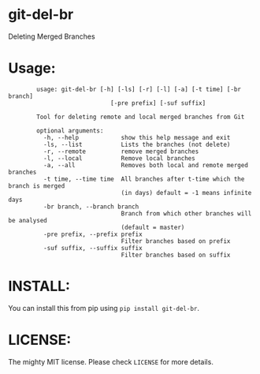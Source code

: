 # git-del-br
Deleting Merged Branches 

Usage:
======

            usage: git-del-br [-h] [-ls] [-r] [-l] [-a] [-t time] [-br branch]
                                 [-pre prefix] [-suf suffix]
            
            Tool for deleting remote and local merged branches from Git
            
            optional arguments:
              -h, --help            show this help message and exit
              -ls, --list           Lists the branches (not delete)
              -r, --remote          remove merged branches
              -l, --local           Remove local branches
              -a, --all             Removes both local and remote merged branches
              -t time, --time time  All branches after t-time which the branch is merged
                                    (in days) default = -1 means infinite days
              -br branch, --branch branch
                                    Branch from which other branches will be analysed
                                    (default = master)
              -pre prefix, --prefix prefix
                                    Filter branches based on prefix
              -suf suffix, --suffix suffix
                                    Filter branches based on suffix


INSTALL:
========

You can install this from pip using `pip install git-del-br`.

LICENSE:
========

The mighty MIT license. Please check `LICENSE` for more details.

